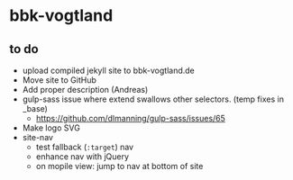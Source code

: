 # bbk-vogtland

## to do

- upload compiled jekyll site to bbk-vogtland.de
- Move site to GitHub
- Add proper description (Andreas)
- gulp-sass issue where extend swallows other selectors. (temp fixes in _base)
  - https://github.com/dlmanning/gulp-sass/issues/65
- Make logo SVG
- site-nav
    - test fallback (`:target`) nav
    - enhance nav with jQuery
    - on mopile view: jump to nav at bottom of site
